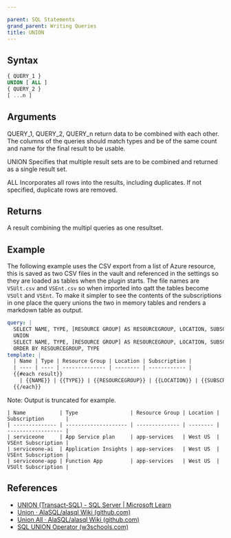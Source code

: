 ```yaml
---

parent: SQL Statements
grand_parent: Writing Queries
title: UNION
---
```


## Syntax

```sql
{ QUERY_1 }
UNION [ ALL ]
{ QUERY_2 }
[ ...n ]
```

## Arguments

QUERY_1, QUERY_2, QUERY_n return data to be combined with each other. The columns of the queries should match types and be of the same count and name for the final result to be usable.

UNION
Specifies that multiple result sets are to be combined and returned as a single result set.

ALL
Incorporates all rows into the results, including duplicates. If not specified, duplicate rows are removed.

## Returns

A result combining the multipl queries as one resultset.

## Example

The following example uses the CSV export from a list of Azure resource, this is saved as two CSV files in the vault and referenced in the settings so they are loaded as tables when the plugin starts. The file names are `VSUlt.csv` and `VSEnt.csv` so when imported into qatt the tables become `VSUlt` and `VSEnt`. To make it simpler to see the contents of the subscriptions in one place the query unions the two in memory tables and renders a markdown table as output.

```yaml
query: |
  SELECT NAME, TYPE, [RESOURCE GROUP] AS RESOURCEGROUP, LOCATION, SUBSCRIPTION FROM VSUlt
  UNION
  SELECT NAME, TYPE, [RESOURCE GROUP] AS RESOURCEGROUP, LOCATION, SUBSCRIPTION FROM VSEnt
  ORDER BY RESOURCEGROUP, TYPE
template: |
  | Name | Type | Resource Group | Location | Subscription |
  | ---- | ---- | -------------- | -------- | ------------ |
  {{#each result}}
    | {{NAME}} | {{TYPE}} | {{RESOURCEGROUP}} | {{LOCATION}} | {{SUBSCRIPTION}} |
  {{/each}}
```

Note: Output is truncated for example.

```text
| Name           | Type                 | Resource Group | Location | Subscription       |
| -------------- | -------------------- | -------------- | -------- | ------------------ |
| serviceone     | App Service plan     | app-services   | West US  | VSEnt Subscription |
| serviceone-ai  | Application Insights | app-services   | West US  | VSEnt Subscription |
| serviceone-app | Function App         | app-services   | West US  | VSUlt Subscription |
```

## References
- [UNION (Transact-SQL) - SQL Server | Microsoft Learn](https://learn.microsoft.com/en-us/sql/t-sql/language-elements/set-operators-union-transact-sql?view=sql-server-ver16)
- [Union · AlaSQL/alasql Wiki (github.com)](https://github.com/AlaSQL/alasql/wiki/Union)
- [Union All · AlaSQL/alasql Wiki (github.com)](https://github.com/AlaSQL/alasql/wiki/Union-All)
- [SQL UNION Operator (w3schools.com)](https://www.w3schools.com/sql/sql_union.asp)
